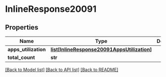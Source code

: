 # InlineResponse20091

## Properties
Name | Type | Description | Notes
------------ | ------------- | ------------- | -------------
**apps_utilization** | [**list[InlineResponse20091AppsUtilization]**](InlineResponse20091AppsUtilization.md) |  | [optional] 
**total_count** | **str** |  | [optional] 

[[Back to Model list]](../README.md#documentation-for-models) [[Back to API list]](../README.md#documentation-for-api-endpoints) [[Back to README]](../README.md)

